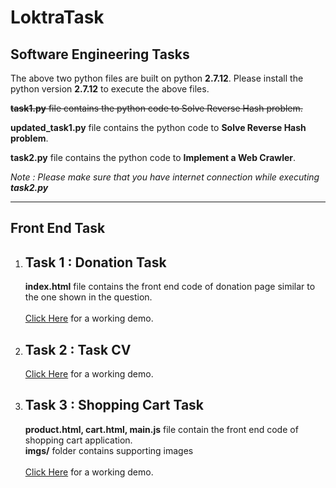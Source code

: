 # LoktraTask

<h2>Software Engineering Tasks</h2>
The above two python files are built on python <b>2.7.12</b>. Please install the python version <b>2.7.12</b> to execute the above files.

<strike><b>task1.py</b> file contains the python code to Solve Reverse Hash problem. </strike>

<b>updated_task1.py</b> file contains the python code to <b>Solve Reverse Hash problem</b>.

<b>task2.py</b> file contains the python code to <b>Implement a Web Crawler</b>.

<i>Note : Please make sure that you have internet connection while executing <b>task2.py</b></i>
<hr>

<h2>Front End Task</h2>
<ol>
<li>
<h2>Task 1 : Donation Task</h2>
<b>index.html</b> file contains the front end code of donation page similar to the one shown in the question.
<br><br>
<a href="http://www.sudeepst.com/fb.html">Click Here</a> for a working demo.</li>
<li>
<h2>Task 2 : Task CV</h2>
<a href="http://www.sudeepst.com">Click Here</a> for a working demo.</li>
</li>
<li>
<h2>Task 3 : Shopping Cart Task</h2>
<b>product.html, cart.html, main.js</b> file contain the front end code of shopping cart application.<br>
<b>imgs/</b> folder contains supporting images<br><br>
<a href="http://sudeepst.com/product.html">Click Here</a> for a working demo.</li>
</li>
</ol>

